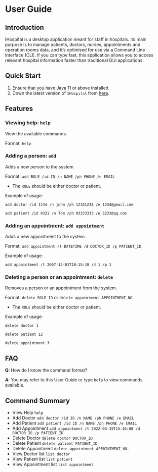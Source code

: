 # User Guide

## Introduction

IHospital is a desktop application meant for staff in hospitals. 
Its main purpose is to manage patients, doctors, nurses, appointments and operation rooms data, 
and it’s optimised for use via a Command Line Interface (CLI). If you can type fast, 
this application allows you to access relevant hospital information faster than traditional GUI applications.

## Quick Start

1. Ensure that you have Java 11 or above installed.
1. Down the latest version of `IHospital` from [here](https://github.com/AY2122S2-CS2113-T11-2/tp/releases).

## Features 

### Viewing help: `help`
View the available commands.

Format: `help`

### Adding a person: `add`
Adds a new person to the system.

Format: `add ROLE /id ID /n NAME /ph PHONE /e EMAIL`

* The `ROLE` should be either doctor or patient.

Example of usage: 

`add doctor /id 1234 /n john /ph 12341234 /e 1234@gmail.com`

`add patient /id 4321 /n Tom /ph 93333333 /e 3233@qq.com`

### Adding an appointment: `add appointment`
Adds a new appointment to the system.

Format: `add appointment /t DATETIME /d DOCTOR_ID /p PATIENT_ID`

Example of usage:

`add appointment /t 2007-12-03T10:15:30 /d 1 /p 1`


### Deleting a person or an appointment: `delete`
Removes a person or an appointment from the system.

Format: `delete ROLE ID` or `delete appointment APPOINTMENT_NO`

* The `ROLE` should be either doctor or patient.

Example of usage:

`delete doctor 1`

`delete patient 12`

`delete appointment 3`


## FAQ

**Q**: How do I know the command format? 

**A**: You may refer to this User Guide or type `help` to view commands available.

## Command Summary

* View Help `help`
* Add Doctor `add doctor /id ID /n NAME /ph PHONE /e EMAIL`
* Add Patient `add patient /id ID /n NAME /ph PHONE /e EMAIL`
* Add Appointment `add appointment /t 2022-03-19T15:16:00 /d DOCTOR_ID /p PATIENT_ID`
* Delete Doctor `delete doctor DOCTOR_ID`
* Delete Patient `delete patient PATIENT_ID`
* Delete Appointment `delete appointment APPOINTMENT_NO.`
* View Doctor list `list doctor`
* View Patient list `list patient`
* View Appointment list `list appointment`

